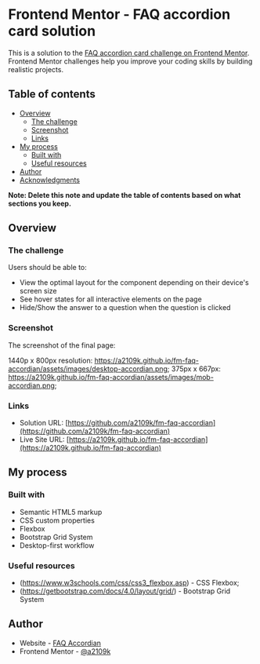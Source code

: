 # Frontend Mentor - FAQ accordion card solution

This is a solution to the [FAQ accordion card challenge on Frontend Mentor](https://www.frontendmentor.io/challenges/faq-accordion-card-XlyjD0Oam). Frontend Mentor challenges help you improve your coding skills by building realistic projects. 

## Table of contents

- [Overview](#overview)
  - [The challenge](#the-challenge)
  - [Screenshot](#screenshot)
  - [Links](#links)
- [My process](#my-process)
  - [Built with](#built-with)
  - [Useful resources](#useful-resources)
- [Author](#author)
- [Acknowledgments](#acknowledgments)

**Note: Delete this note and update the table of contents based on what sections you keep.**

## Overview

### The challenge

Users should be able to:

- View the optimal layout for the component depending on their device's screen size
- See hover states for all interactive elements on the page
- Hide/Show the answer to a question when the question is clicked

### Screenshot

The screenshot of the final page:

1440p x 800px resolution: https://a2109k.github.io/fm-faq-accordian/assets/images/desktop-accordian.png;
375px x 667px: https://a2109k.github.io/fm-faq-accordian/assets/images/mob-accordian.png;


### Links

- Solution URL: [https://github.com/a2109k/fm-faq-accordian](https://github.com/a2109k/fm-faq-accordian)
- Live Site URL: [https://a2109k.github.io/fm-faq-accordian](https://a2109k.github.io/fm-faq-accordian)

## My process

### Built with

- Semantic HTML5 markup
- CSS custom properties
- Flexbox
- Bootstrap Grid System
- Desktop-first workflow

### Useful resources

- (https://www.w3schools.com/css/css3_flexbox.asp) - CSS Flexbox;
- (https://getbootstrap.com/docs/4.0/layout/grid/) - Bootstrap Grid System

## Author

- Website - [FAQ Accordian](https://a2109k.github.io/fm-faq-accordia/)
- Frontend Mentor - [@a2109k](https://www.frontendmentor.io/profile/a2109k)


